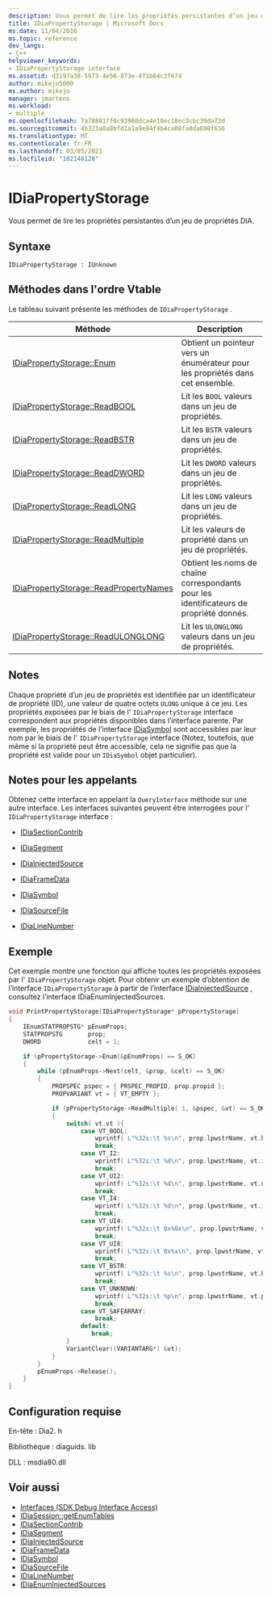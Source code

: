 ```yaml
---
description: Vous permet de lire les propriétés persistantes d’un jeu de propriétés DIA.
title: IDiaPropertyStorage | Microsoft Docs
ms.date: 11/04/2016
ms.topic: reference
dev_langs:
- C++
helpviewer_keywords:
- IDiaPropertyStorage interface
ms.assetid: d3197a38-5973-4e56-873e-4f1b84c3f674
author: mikejo5000
ms.author: mikejo
manager: jmartens
ms.workload:
- multiple
ms.openlocfilehash: 7a78801ff0c93960dca4e10ec18ec3cbc39da73d
ms.sourcegitcommit: 4b323a8a8bfd1a1a9e84f4b4ca88fa8da690f656
ms.translationtype: MT
ms.contentlocale: fr-FR
ms.lasthandoff: 03/05/2021
ms.locfileid: "102148128"
---
```

# <a name="idiapropertystorage"></a>IDiaPropertyStorage
Vous permet de lire les propriétés persistantes d’un jeu de propriétés DIA.

## <a name="syntax"></a>Syntaxe

```
IDiaPropertyStorage : IUnknown
```

## <a name="methods-in-vtable-order"></a>Méthodes dans l'ordre Vtable
Le tableau suivant présente les méthodes de `IDiaPropertyStorage` .

|Méthode|Description|
|------------|-----------------|
|[IDiaPropertyStorage::Enum](../../debugger/debug-interface-access/idiapropertystorage-enum.md)|Obtient un pointeur vers un énumérateur pour les propriétés dans cet ensemble.|
|[IDiaPropertyStorage::ReadBOOL](../../debugger/debug-interface-access/idiapropertystorage-readbool.md)|Lit les `BOOL` valeurs dans un jeu de propriétés.|
|[IDiaPropertyStorage::ReadBSTR](../../debugger/debug-interface-access/idiapropertystorage-readbstr.md)|Lit les `BSTR` valeurs dans un jeu de propriétés.|
|[IDiaPropertyStorage::ReadDWORD](../../debugger/debug-interface-access/idiapropertystorage-readdword.md)|Lit les `DWORD` valeurs dans un jeu de propriétés.|
|[IDiaPropertyStorage::ReadLONG](../../debugger/debug-interface-access/idiapropertystorage-readlong.md)|Lit les `LONG` valeurs dans un jeu de propriétés.|
|[IDiaPropertyStorage::ReadMultiple](../../debugger/debug-interface-access/idiapropertystorage-readmultiple.md)|Lit les valeurs de propriété dans un jeu de propriétés.|
|[IDiaPropertyStorage::ReadPropertyNames](../../debugger/debug-interface-access/idiapropertystorage-readpropertynames.md)|Obtient les noms de chaîne correspondants pour les identificateurs de propriété donnés.|
|[IDiaPropertyStorage::ReadULONGLONG](../../debugger/debug-interface-access/idiapropertystorage-readulonglong.md)|Lit les `ULONGLONG` valeurs dans un jeu de propriétés.|

## <a name="remarks"></a>Notes
Chaque propriété d’un jeu de propriétés est identifiée par un identificateur de propriété (ID), une valeur de quatre octets `ULONG` unique à ce jeu. Les propriétés exposées par le biais de l' `IDiaPropertyStorage` interface correspondent aux propriétés disponibles dans l’interface parente. Par exemple, les propriétés de l’interface [IDiaSymbol](../../debugger/debug-interface-access/idiasymbol.md) sont accessibles par leur nom par le biais de l' `IDiaPropertyStorage` interface (Notez, toutefois, que même si la propriété peut être accessible, cela ne signifie pas que la propriété est valide pour un `IDiaSymbol` objet particulier).

## <a name="notes-for-callers"></a>Notes pour les appelants
Obtenez cette interface en appelant la `QueryInterface` méthode sur une autre interface. Les interfaces suivantes peuvent être interrogées pour l' `IDiaPropertyStorage` interface :

- [IDiaSectionContrib](../../debugger/debug-interface-access/idiasectioncontrib.md)

- [IDiaSegment](../../debugger/debug-interface-access/idiasegment.md)

- [IDiaInjectedSource](../../debugger/debug-interface-access/idiainjectedsource.md)

- [IDiaFrameData](../../debugger/debug-interface-access/idiaframedata.md)

- [IDiaSymbol](../../debugger/debug-interface-access/idiasymbol.md)

- [IDiaSourceFile](../../debugger/debug-interface-access/idiasourcefile.md)

- [IDiaLineNumber](../../debugger/debug-interface-access/idialinenumber.md)

## <a name="example"></a>Exemple
Cet exemple montre une fonction qui affiche toutes les propriétés exposées par l' `IDiaPropertyStorage` objet. Pour obtenir [](../../debugger/debug-interface-access/idiaenuminjectedsources.md) un exemple d’obtention de l’interface `IDiaPropertyStorage` à partir de l’interface [IDiaInjectedSource](../../debugger/debug-interface-access/idiainjectedsource.md) , consultez l’interface IDiaEnumInjectedSources.

```C++
void PrintPropertyStorage(IDiaPropertyStorage* pPropertyStorage)
{
    IEnumSTATPROPSTG* pEnumProps;
    STATPROPSTG       prop;
    DWORD             celt = 1;

    if (pPropertyStorage->Enum(&pEnumProps) == S_OK)
    {
        while (pEnumProps->Next(celt, &prop, &celt) == S_OK)
        {
            PROPSPEC pspec = { PRSPEC_PROPID, prop.propid };
            PROPVARIANT vt = { VT_EMPTY };

            if (pPropertyStorage->ReadMultiple( 1, &pspec, &vt) == S_OK)
            {
                switch( vt.vt ){
                    case VT_BOOL:
                        wprintf( L"%32s:\t %s\n", prop.lpwstrName, vt.bVal ? L"true" : L"false" );
                        break;
                    case VT_I2:
                        wprintf( L"%32s:\t %d\n", prop.lpwstrName, vt.iVal );
                        break;
                    case VT_UI2:
                        wprintf( L"%32s:\t %d\n", prop.lpwstrName, vt.uiVal );
                        break;
                    case VT_I4:
                        wprintf( L"%32s:\t %d\n", prop.lpwstrName, vt.intVal );
                        break;
                    case VT_UI4:
                        wprintf( L"%32s:\t 0x%0x\n", prop.lpwstrName, vt.uintVal );
                        break;
                    case VT_UI8:
                        wprintf( L"%32s:\t 0x%x\n", prop.lpwstrName, vt.uhVal.QuadPart );
                        break;
                    case VT_BSTR:
                        wprintf( L"%32s:\t %s\n", prop.lpwstrName, vt.bstrVal );
                        break;
                    case VT_UNKNOWN:
                        wprintf( L"%32s:\t %p\n", prop.lpwstrName, vt.punkVal );
                        break;
                    case VT_SAFEARRAY:
                        break;
                    default:
                       break;
                }
                VariantClear((VARIANTARG*) &vt);
            }
        }
        pEnumProps->Release();
    }
}
```

## <a name="requirements"></a>Configuration requise
En-tête : Dia2. h

Bibliothèque : diaguids. lib

DLL : msdia80.dll

## <a name="see-also"></a>Voir aussi
- [Interfaces (SDK Debug Interface Access)](../../debugger/debug-interface-access/interfaces-debug-interface-access-sdk.md)
- [IDiaSession::getEnumTables](../../debugger/debug-interface-access/idiasession-getenumtables.md)
- [IDiaSectionContrib](../../debugger/debug-interface-access/idiasectioncontrib.md)
- [IDiaSegment](../../debugger/debug-interface-access/idiasegment.md)
- [IDiaInjectedSource](../../debugger/debug-interface-access/idiainjectedsource.md)
- [IDiaFrameData](../../debugger/debug-interface-access/idiaframedata.md)
- [IDiaSymbol](../../debugger/debug-interface-access/idiasymbol.md)
- [IDiaSourceFile](../../debugger/debug-interface-access/idiasourcefile.md)
- [IDiaLineNumber](../../debugger/debug-interface-access/idialinenumber.md)
- [IDiaEnumInjectedSources](../../debugger/debug-interface-access/idiaenuminjectedsources.md)
